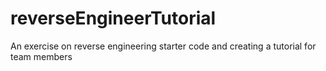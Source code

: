 # reverseEngineerTutorial
An exercise on reverse engineering starter code and creating a tutorial for team members  
